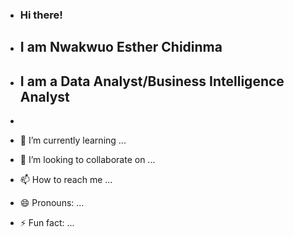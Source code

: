 - ### Hi there!
  
- ## I am Nwakwuo Esther Chidinma

- ## I am a Data Analyst/Business Intelligence Analyst
- 
- 🌱 I’m currently learning ...
- 💞️ I’m looking to collaborate on ...
- 📫 How to reach me ...
- 😄 Pronouns: ...
- ⚡ Fun fact: ...

<!---
gleeglow/gleeglow is a ✨ special ✨ repository because its `README.md` (this file) appears on your GitHub profile.
You can click the Preview link to take a look at your changes.
--->
